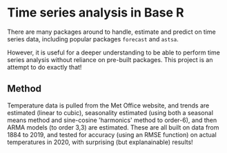 # Time series analysis in Base R

There are many packages around to handle, estimate and predict on time series data, including popular packages `forecast` and `astsa`.

However, it is useful for a deeper understanding to be able to perform time series analysis without reliance on pre-built packages. This project is an attempt to do exactly that!

## Method

Temperature data is pulled from the Met Office website, and trends are estimated (linear to cubic), seasonality estimated (using both a seasonal means method and sine-cosine 'harmonics' method to order-6), and then ARMA models (to order 3,3) are estimated. These are all built on data from 1884 to 2019, and tested for accuracy (using an RMSE function) on actual temperatures in 2020, with surprising (but explanainable) results!
